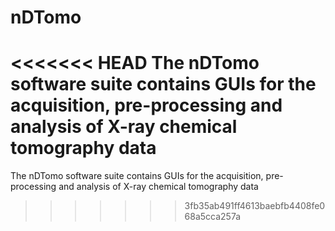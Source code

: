 # nDTomo
<<<<<<< HEAD
The nDTomo software suite contains GUIs for the acquisition, pre-processing and analysis of X-ray chemical tomography data
=======
The nDTomo software suite contains GUIs for the acquisition, pre-processing and analysis of X-ray chemical tomography data
>>>>>>> 3fb35ab491ff4613baebfb4408fe068a5cca257a
